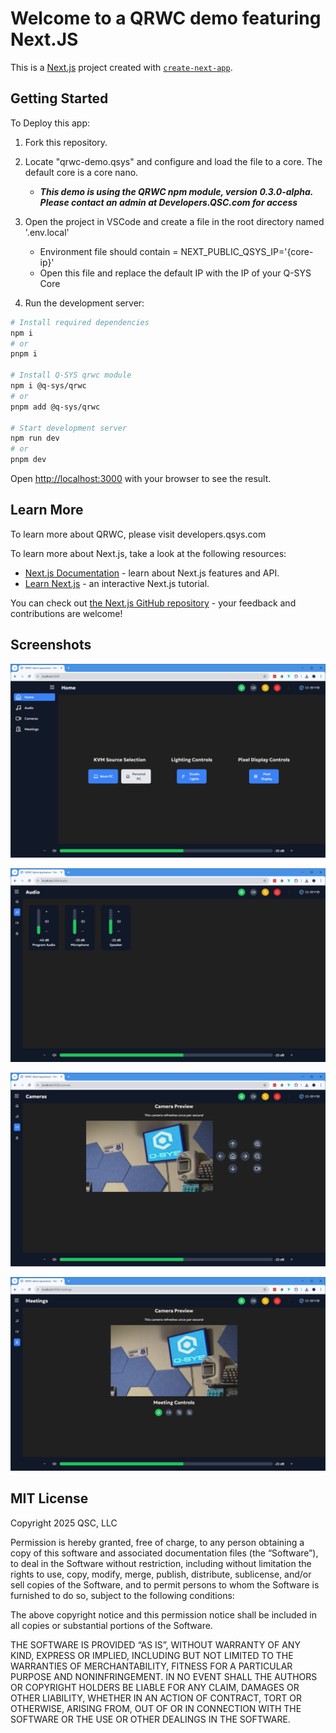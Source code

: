 # Welcome to a QRWC demo featuring Next.JS

This is a [Next.js](https://nextjs.org) project created with [`create-next-app`](https://nextjs.org/docs/app/api-reference/cli/create-next-app).

## Getting Started

To Deploy this app:

1. Fork this repository.

2. Locate "qrwc-demo.qsys" and configure and load the file to a core. The default core is a core nano.

    - ***This demo is using the QRWC npm module, version 0.3.0-alpha. Please contact an admin at Developers.QSC.com for access***

3. Open the project in VSCode and create a file in the root directory named '.env.local'
    - Environment file should contain = NEXT_PUBLIC_QSYS_IP='{core-ip}'
    - Open this file and replace the default IP with the IP of your Q-SYS Core

4. Run the development server:

```bash
# Install required dependencies
npm i
# or
pnpm i

# Install Q-SYS qrwc module
npm i @q-sys/qrwc
# or
pnpm add @q-sys/qrwc

# Start development server
npm run dev
# or
pnpm dev
```

Open [http://localhost:3000](http://localhost:3000) with your browser to see the result.

## Learn More

To learn more about QRWC, please visit developers.qsys.com

To learn more about Next.js, take a look at the following resources:

- [Next.js Documentation](https://nextjs.org/docs) - learn about Next.js features and API.
- [Learn Next.js](https://nextjs.org/learn) - an interactive Next.js tutorial.

You can check out [the Next.js GitHub repository](https://github.com/vercel/next.js) - your feedback and contributions are welcome!

## Screenshots

![Homepage!](public/assets/Home.png "Homepage")

![Audio!](public/assets/Audio.png "Audio Page")

![Camera Preview!](public/assets/Camera%20Preview.png "Camera Preview")

![Meetings!](public/assets/Meetings.png "Meetings")

## MIT License

Copyright 2025 QSC, LLC

Permission is hereby granted, free of charge, to any person obtaining a copy of this software and associated documentation files (the “Software”), to deal in the Software without restriction, including without limitation the rights to use, copy, modify, merge, publish, distribute, sublicense, and/or sell copies of the Software, and to permit persons to whom the Software is furnished to do so, subject to the following conditions:

The above copyright notice and this permission notice shall be included in all copies or substantial portions of the Software.

THE SOFTWARE IS PROVIDED “AS IS”, WITHOUT WARRANTY OF ANY KIND, EXPRESS OR IMPLIED, INCLUDING BUT NOT LIMITED TO THE WARRANTIES OF MERCHANTABILITY, FITNESS FOR A PARTICULAR PURPOSE AND NONINFRINGEMENT. IN NO EVENT SHALL THE AUTHORS OR COPYRIGHT HOLDERS BE LIABLE FOR ANY CLAIM, DAMAGES OR OTHER LIABILITY, WHETHER IN AN ACTION OF CONTRACT, TORT OR OTHERWISE, ARISING FROM, OUT OF OR IN CONNECTION WITH THE SOFTWARE OR THE USE OR OTHER DEALINGS IN THE SOFTWARE.
